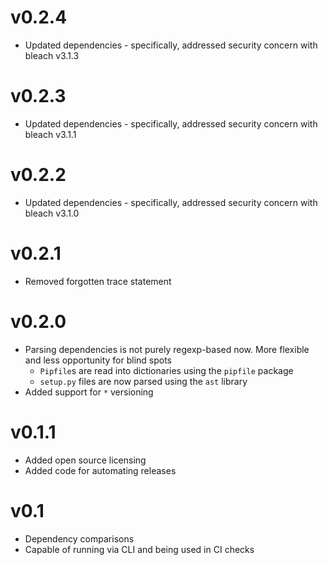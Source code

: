 # v0.2.4 #
* Updated dependencies - specifically, addressed security concern with bleach v3.1.3

# v0.2.3 #
* Updated dependencies - specifically, addressed security concern with bleach v3.1.1

# v0.2.2 #
* Updated dependencies - specifically, addressed security concern with bleach v3.1.0

# v0.2.1 #
* Removed forgotten trace statement

# v0.2.0 #
* Parsing dependencies is not purely regexp-based now. More flexible and
less opportunity for blind spots
    * `Pipfile`s are read into dictionaries using the `pipfile` package
    * `setup.py` files are now parsed using the `ast` library
* Added support for `*` versioning

# v0.1.1 #
* Added open source licensing
* Added code for automating releases

# v0.1 #
* Dependency comparisons
* Capable of running via CLI and being used in CI checks
